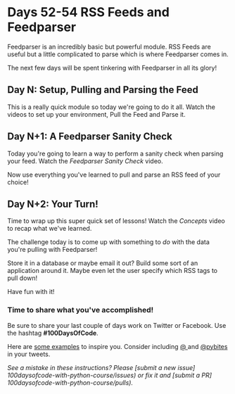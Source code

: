 # Days 52-54 RSS Feeds and Feedparser

Feedparser is an incredibly basic but powerful module. RSS Feeds are useful but a little complicated to parse which is where Feedparser comes in.

The next few days will be spent tinkering with Feedparser in all its glory!


## Day N: Setup, Pulling and Parsing the Feed

This is a really quick module so today we're going to do it all. Watch the videos to set up your environment, Pull the Feed and Parse it.


## Day N+1: A Feedparser Sanity Check

Today you're going to learn a way to perform a sanity check when parsing your feed. Watch the *Feedparser Sanity Check* video.

Now use everything you've learned to pull and parse an RSS feed of your choice!


## Day N+2: Your Turn!

Time to wrap up this super quick set of lessons! Watch the *Concepts* video to recap what we've learned.

The challenge today is to come up with something to *do* with the data you're pulling with Feedparser!

Store it in a database or maybe email it out? Build some sort of an application around it. Maybe even let the user specify which RSS tags to pull down!

Have fun with it!


### Time to share what you've accomplished!

Be sure to share your last couple of days work on Twitter or Facebook. Use the hashtag **#100DaysOfCode**. 

Here are [some examples](https://twitter.com/search?q=%23100DaysOfCode) to inspire you. Consider including [@  ](https://twitter.com/  ) and [@pybites](https://twitter.com/pybites) in your tweets.

*See a mistake in these instructions? Please [submit a new issue] 100daysofcode-with-python-course/issues) or fix it and [submit a PR] 100daysofcode-with-python-course/pulls).*